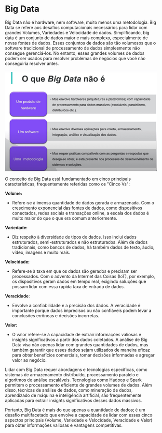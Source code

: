 # Big Data

Big Data não é hardware, nem software, muito menos uma metodologia. Big Data se refere aos desafios computacionais necessários para lidar com grandes Volumes,
Variedades e Velocidade de dados. Simplificando, big data é um conjunto de dados maior e mais complexo, especialmente de novas fontes de dados.
Esses conjuntos de dados são tão volumosos que o software tradicional de processamento de dados simplesmente não consegue gerenciá-los. No entanto,
esses grandes volumes de dados podem ser usados para resolver problemas de negócios que você não conseguiria resolver antes.

![O que são containers](../images/o_que_nao_e_big_data.png 'Big Data')

O conceito de Big Data está fundamentado em cinco principais características, frequentemente referidas como os "Cinco Vs":

**Volume:** 
  - Refere-se à imensa quantidade de dados gerada e armazenada. Com o crescimento exponencial das fontes de dados, como dispositivos conectados,
redes sociais e transações online, a escala dos dados é muito maior do que o que era comum anteriormente.

**Variedade:** 
  - Diz respeito à diversidade de tipos de dados. Isso inclui dados estruturados, semi-estruturados e não estruturados. Além de dados tradicionais,
como bancos de dados, há também dados de texto, áudio, vídeo, imagens e muito mais.

**Velocidade:** 
  - Refere-se à taxa em que os dados são gerados e precisam ser processados. Com o advento da Internet das Coisas (IoT), por exemplo, os dispositivos
geram dados em tempo real, exigindo soluções que possam lidar com essa rápida taxa de entrada de dados.

**Veracidade:**
  - Envolve a confiabilidade e a precisão dos dados. A veracidade é importante porque dados imprecisos ou não confiáveis podem levar a conclusões errôneas
e decisões incorretas.

**Valor:** 
  - O valor refere-se à capacidade de extrair informações valiosas e insights significativos a partir dos dados coletados. A análise de Big Data visa não
apenas lidar com grandes quantidades de dados, mas também garantir que esses dados sejam utilizados de maneira eficaz para obter benefícios comerciais,
tomar decisões informadas e agregar valor ao negócio.

Lidar com Big Data requer abordagens e tecnologias específicas, como sistemas de armazenamento distribuído, processamento paralelo e algoritmos de
análise escaláveis. Tecnologias como Hadoop e Spark permitem o processamento eficiente de grandes volumes de dados. Além disso, técnicas de análise
de dados, como mineração de dados, aprendizado de máquina e inteligência artificial, são frequentemente aplicadas para extrair insights
significativos desses dados massivos.

Portanto, Big Data é mais do que apenas a quantidade de dados; é um desafio multifacetado que envolve a capacidade de lidar com esses cinco aspectos
principais (Volume, Variedade e Velocidade, Veracidade e Valor) para obter informações valiosas e vantagens competitivas.

